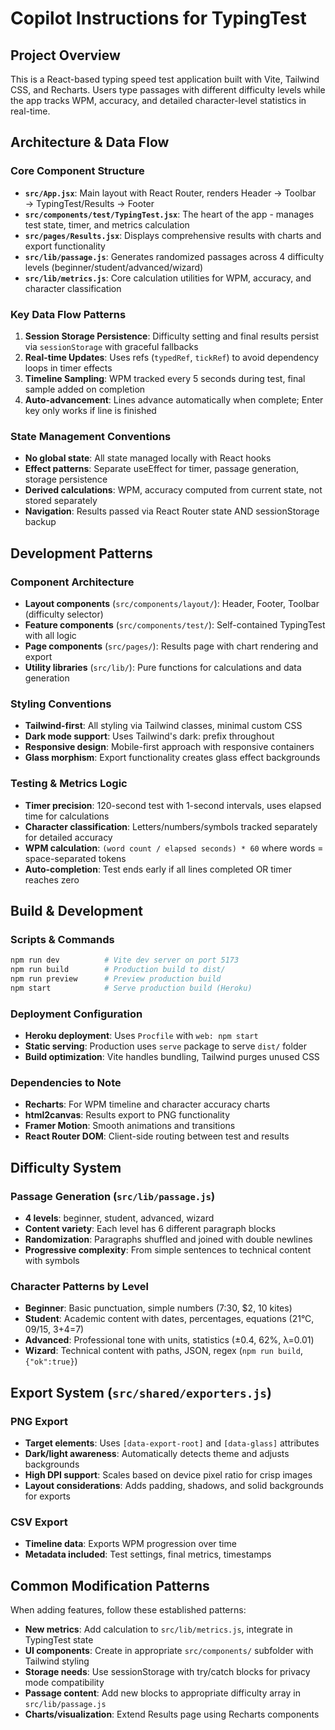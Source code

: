 # Copilot Instructions for TypingTest

## Project Overview
This is a React-based typing speed test application built with Vite, Tailwind CSS, and Recharts. Users type passages with different difficulty levels while the app tracks WPM, accuracy, and detailed character-level statistics in real-time.

## Architecture & Data Flow

### Core Component Structure
- **`src/App.jsx`**: Main layout with React Router, renders Header → Toolbar → TypingTest/Results → Footer
- **`src/components/test/TypingTest.jsx`**: The heart of the app - manages test state, timer, and metrics calculation
- **`src/pages/Results.jsx`**: Displays comprehensive results with charts and export functionality
- **`src/lib/passage.js`**: Generates randomized passages across 4 difficulty levels (beginner/student/advanced/wizard)
- **`src/lib/metrics.js`**: Core calculation utilities for WPM, accuracy, and character classification

### Key Data Flow Patterns
1. **Session Storage Persistence**: Difficulty setting and final results persist via `sessionStorage` with graceful fallbacks
2. **Real-time Updates**: Uses refs (`typedRef`, `tickRef`) to avoid dependency loops in timer effects
3. **Timeline Sampling**: WPM tracked every 5 seconds during test, final sample added on completion
4. **Auto-advancement**: Lines advance automatically when complete; Enter key only works if line is finished

### State Management Conventions
- **No global state**: All state managed locally with React hooks
- **Effect patterns**: Separate useEffect for timer, passage generation, storage persistence
- **Derived calculations**: WPM, accuracy computed from current state, not stored separately
- **Navigation**: Results passed via React Router state AND sessionStorage backup

## Development Patterns

### Component Architecture
- **Layout components** (`src/components/layout/`): Header, Footer, Toolbar (difficulty selector)
- **Feature components** (`src/components/test/`): Self-contained TypingTest with all logic
- **Page components** (`src/pages/`): Results page with chart rendering and export
- **Utility libraries** (`src/lib/`): Pure functions for calculations and data generation

### Styling Conventions
- **Tailwind-first**: All styling via Tailwind classes, minimal custom CSS
- **Dark mode support**: Uses Tailwind's dark: prefix throughout
- **Responsive design**: Mobile-first approach with responsive containers
- **Glass morphism**: Export functionality creates glass effect backgrounds

### Testing & Metrics Logic
- **Timer precision**: 120-second test with 1-second intervals, uses elapsed time for calculations
- **Character classification**: Letters/numbers/symbols tracked separately for detailed accuracy
- **WPM calculation**: `(word count / elapsed seconds) * 60` where words = space-separated tokens
- **Auto-completion**: Test ends early if all lines completed OR timer reaches zero

## Build & Development

### Scripts & Commands
```bash
npm run dev          # Vite dev server on port 5173
npm run build        # Production build to dist/
npm run preview      # Preview production build
npm start            # Serve production build (Heroku)
```

### Deployment Configuration
- **Heroku deployment**: Uses `Procfile` with `web: npm start`
- **Static serving**: Production uses `serve` package to serve `dist/` folder
- **Build optimization**: Vite handles bundling, Tailwind purges unused CSS

### Dependencies to Note
- **Recharts**: For WPM timeline and character accuracy charts
- **html2canvas**: Results export to PNG functionality  
- **Framer Motion**: Smooth animations and transitions
- **React Router DOM**: Client-side routing between test and results

## Difficulty System

### Passage Generation (`src/lib/passage.js`)
- **4 levels**: beginner, student, advanced, wizard
- **Content variety**: Each level has 6 different paragraph blocks
- **Randomization**: Paragraphs shuffled and joined with double newlines
- **Progressive complexity**: From simple sentences to technical content with symbols

### Character Patterns by Level
- **Beginner**: Basic punctuation, simple numbers (7:30, $2, 10 kites)
- **Student**: Academic content with dates, percentages, equations (21°C, 09/15, 3+4=7)
- **Advanced**: Professional tone with units, statistics (±0.4, 62%, λ=0.01)
- **Wizard**: Technical content with paths, JSON, regex (`npm run build`, `{"ok":true}`)

## Export System (`src/shared/exporters.js`)

### PNG Export
- **Target elements**: Uses `[data-export-root]` and `[data-glass]` attributes
- **Dark/light awareness**: Automatically detects theme and adjusts backgrounds
- **High DPI support**: Scales based on device pixel ratio for crisp images
- **Layout considerations**: Adds padding, shadows, and solid backgrounds for exports

### CSV Export  
- **Timeline data**: Exports WPM progression over time
- **Metadata included**: Test settings, final metrics, timestamps

## Common Modification Patterns

When adding features, follow these established patterns:
- **New metrics**: Add calculation to `src/lib/metrics.js`, integrate in TypingTest state
- **UI components**: Create in appropriate `src/components/` subfolder with Tailwind styling
- **Storage needs**: Use sessionStorage with try/catch blocks for privacy mode compatibility
- **Passage content**: Add new blocks to appropriate difficulty array in `src/lib/passage.js`
- **Charts/visualization**: Extend Results page using Recharts components